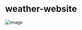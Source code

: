 # weather-website
![image](https://user-images.githubusercontent.com/29158874/136909715-03312aab-40c0-4c4d-a7a8-6b0f69740c6b.png)
